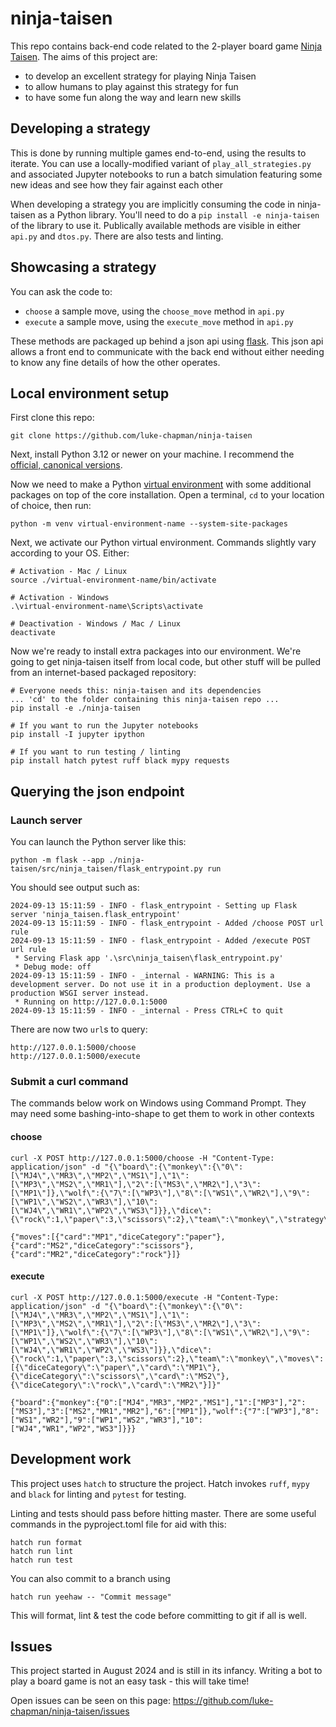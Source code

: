# ninja-taisen

This repo contains back-end code related to the 2-player board game [Ninja Taisen](https://iellogames.com/jeux/ninja-taisen). The aims of this project are:
- to develop an excellent strategy for playing Ninja Taisen
- to allow humans to play against this strategy for fun
- to have some fun along the way and learn new skills

## Developing a strategy

This is done by running multiple games end-to-end, using the results to iterate. You can use a locally-modified variant of `play_all_strategies.py` and associated Jupyter notebooks to run a batch simulation featuring some new ideas and see how they fair against each other

When developing a strategy you are implicitly consuming the code in ninja-taisen as a Python library. You'll need to do a `pip install -e ninja-taisen` of the library to use it. Publically available methods are visible in either `api.py` and `dtos.py`. There are also tests and linting.

## Showcasing a strategy

You can ask the code to:
- `choose` a sample move, using the `choose_move` method in `api.py`
- `execute` a sample move, using the `execute_move` method in `api.py`

These methods are packaged up behind a json api using [flask](https://flask.palletsprojects.com). This json api allows a front end to communicate with the back end without either needing to know any fine details of how the other operates.

## Local environment setup
First clone this repo:
```
git clone https://github.com/luke-chapman/ninja-taisen
```
Next, install Python 3.12 or newer on your machine. I recommend the [official, canonical versions](https://www.python.org/downloads/). 

Now we need to make a Python [virtual environment](https://docs.python.org/3/library/venv.html) with some additional packages on top of the core installation. Open a terminal, `cd` to your location of choice, then run:
```
python -m venv virtual-environment-name --system-site-packages
```
Next, we activate our Python virtual environment. Commands slightly vary according to your OS. Either:
```
# Activation - Mac / Linux
source ./virtual-environment-name/bin/activate

# Activation - Windows
.\virtual-environment-name\Scripts\activate

# Deactivation - Windows / Mac / Linux
deactivate
```
Now we're ready to install extra packages into our environment. We're going to get ninja-taisen itself from local code, but other stuff will be pulled from an internet-based packaged repository:
```
# Everyone needs this: ninja-taisen and its dependencies
... 'cd' to the folder containing this ninja-taisen repo ...
pip install -e ./ninja-taisen

# If you want to run the Jupyter notebooks 
pip install -I jupyter ipython

# If you want to run testing / linting
pip install hatch pytest ruff black mypy requests
```

## Querying the json endpoint
### Launch server
You can launch the Python server like this:
```
python -m flask --app ./ninja-taisen/src/ninja_taisen/flask_entrypoint.py run
```
You should see output such as:
```
2024-09-13 15:11:59 - INFO - flask_entrypoint - Setting up Flask server 'ninja_taisen.flask_entrypoint'
2024-09-13 15:11:59 - INFO - flask_entrypoint - Added /choose POST url rule
2024-09-13 15:11:59 - INFO - flask_entrypoint - Added /execute POST url rule
 * Serving Flask app '.\src\ninja_taisen\flask_entrypoint.py'
 * Debug mode: off
2024-09-13 15:11:59 - INFO - _internal - WARNING: This is a development server. Do not use it in a production deployment. Use a production WSGI server instead.
 * Running on http://127.0.0.1:5000
2024-09-13 15:11:59 - INFO - _internal - Press CTRL+C to quit
```
There are now two `url`s to query:
```
http://127.0.0.1:5000/choose
http://127.0.0.1:5000/execute
```

### Submit a curl command
The commands below work on Windows using Command Prompt. They may need some bashing-into-shape to get them to work in other contexts

#### choose
```
curl -X POST http://127.0.0.1:5000/choose -H "Content-Type: application/json" -d "{\"board\":{\"monkey\":{\"0\":[\"MJ4\",\"MR3\",\"MP2\",\"MS1\"],\"1\":[\"MP3\",\"MS2\",\"MR1\"],\"2\":[\"MS3\",\"MR2\"],\"3\":[\"MP1\"]},\"wolf\":{\"7\":[\"WP3\"],\"8\":[\"WS1\",\"WR2\"],\"9\":[\"WP1\",\"WS2\",\"WR3\"],\"10\":[\"WJ4\",\"WR1\",\"WP2\",\"WS3\"]}},\"dice\":{\"rock\":1,\"paper\":3,\"scissors\":2},\"team\":\"monkey\",\"strategy\":\"random\",\"seed\":42}"

{"moves":[{"card":"MP1","diceCategory":"paper"},{"card":"MS2","diceCategory":"scissors"},{"card":"MR2","diceCategory":"rock"}]}
```
#### execute
```
curl -X POST http://127.0.0.1:5000/execute -H "Content-Type: application/json" -d "{\"board\":{\"monkey\":{\"0\":[\"MJ4\",\"MR3\",\"MP2\",\"MS1\"],\"1\":[\"MP3\",\"MS2\",\"MR1\"],\"2\":[\"MS3\",\"MR2\"],\"3\":[\"MP1\"]},\"wolf\":{\"7\":[\"WP3\"],\"8\":[\"WS1\",\"WR2\"],\"9\":[\"WP1\",\"WS2\",\"WR3\"],\"10\":[\"WJ4\",\"WR1\",\"WP2\",\"WS3\"]}},\"dice\":{\"rock\":1,\"paper\":3,\"scissors\":2},\"team\":\"monkey\",\"moves\":[{\"diceCategory\":\"paper\",\"card\":\"MP1\"},{\"diceCategory\":\"scissors\",\"card\":\"MS2\"},{\"diceCategory\":\"rock\",\"card\":\"MR2\"}]}"

{"board":{"monkey":{"0":["MJ4","MR3","MP2","MS1"],"1":["MP3"],"2":["MS3"],"3":["MS2","MR1","MR2"],"6":["MP1"]},"wolf":{"7":["WP3"],"8":["WS1","WR2"],"9":["WP1","WS2","WR3"],"10":["WJ4","WR1","WP2","WS3"]}}}
```

## Development work
This project uses `hatch` to structure the project. Hatch invokes `ruff`, `mypy` and `black` for linting and `pytest` for testing.

Linting and tests should pass before hitting master. There are some useful commands in the pyproject.toml file for aid with this:

```
hatch run format
hatch run lint
hatch run test
```

You can also commit to a branch using
```
hatch run yeehaw -- "Commit message"
```
This will format, lint & test the code before committing to git if all is well.

## Issues
This project started in August 2024 and is still in its infancy. Writing a bot to play a board game is not an easy task - this will take time!

Open issues can be seen on this page: https://github.com/luke-chapman/ninja-taisen/issues
